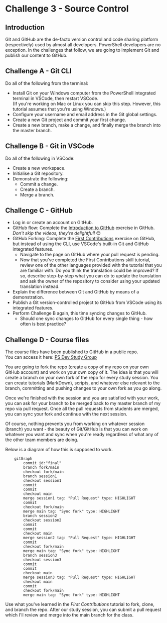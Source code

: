 # Challenge 3 - Source Control
## Introduction
Git and GitHub are the de-facto version control and code sharing platform (respectively) used by almost all developers.  PowerShell developers are no exception. In the challenges that follow, we are going to implement Git and publish our content to GitHub.

## Challenge A - Git CLI
Do all of the following from the terminal:
- Install Git on your Windows computer from the PowerShell integrated terminal in VSCode, then restart VSCode.  
    (If you're working on Mac or Linux you can skip this step.  However, this tutorial assumes that you're using Windows.)
- Configure your username and email address in the Git global settings.
- Create a new Git project and commit your first change.
- Create a new branch, make a change, and finally merge the branch into the master branch.

## Challenge B - Git in VSCode
Do all of the following in VSCode:
- Create a new workspace.
- Initialise a Git repository.
- Demonstrate the following:
    - Commit a change.
    - Create a branch.
    - Merge a branch.

## Challenge C - GitHub
- Log in or create an account on GitHub.
- GitHub flow: Complete the [Introduction to GitHub](https://github.com/skills/introduction-to-github) exercise in GitHub.\
_Don't skip the videos, they're delightful!_ 😊
- GitHub Forking: Complete the [First Contributions](https://github.com/firstcontributions/first-contributions) exercise on GitHub, but instead of using the CLI, use VSCode's built-in Git and GitHub integrated features.
    - Navigate to the page on GitHub where your pull request is pending.
    - Now that you've completed the First Contributions skill tutorial, review one of the other languages provided with the tutorial that you are familiar with.  Do you think the translation could be improved?  If so, describe step-by-step what you can do to update the translation and ask the owner of the repository to consider using your updated translation instead.
- Explain the difference between Git and GitHub by means of a demonstration.
- Publish a Git version-controlled project to GitHub from VSCode using its integrated features.
- Perform Challenge B again, this time syncing changes to GitHub.
    - Should one sync changes to GitHub for every single thing - how often is best practice?

## Challenge D - Course files
The course files have been published to GitHub in a public repo.  
You can access it here: [PS Dev Study Group](https://github.com/powerneil/2023-01-ps-dev-study-group)

You are going to fork the repo (create a copy of my repo on your own GitHub account) and work on your own copy of it.  The idea is that you will create a branch on your own fork of the repo for every study session. You can create tutorials (MarkDown), scripts, and whatever else relevant to the branch, committing and pushing changes to your own fork as you go along.  

Once we're finished with the session and you are satisfied with your work, you can ask for your branch to be merged back to my master branch of my repo via pull request.  Once all the pull requests from students are merged, you can sync your fork and continue with the next session. 

Of course, nothing prevents you from working on whatever session (branch) you want - the beauty of Git/GitHub is that you can work on whatever you want and sync when you're ready regardless of what any of the other team members are doing.  

Below is a diagram of how this is supposed to work.

```mermaid
    gitGraph
        commit id:"final"
        branch fork/main
        checkout fork/main
        branch session1
        checkout session1
        commit
        commit
        checkout main
        merge session1 tag: "Pull Request" type: HIGHLIGHT
        commit
        checkout fork/main
        merge main tag: "Sync fork" type: HIGHLIGHT
        branch session2
        checkout session2
        commit
        commit
        checkout main
        merge session2 tag: "Pull Request" type: HIGHLIGHT
        commit
        checkout fork/main
        merge main tag: "Sync fork" type: HIGHLIGHT
        branch session3
        checkout session3
        commit
        commit
        checkout main
        merge session3 tag: "Pull Request" type: HIGHLIGHT
        checkout main
        commit
        checkout fork/main
        merge main tag: "Sync fork" type: HIGHLIGHT

```

Use what you've learned in the _First Contributions_ tutorial to fork, clone, and branch the repo.  After our study session, you can submit a pull request which I'll review and merge into the main branch for the class.
